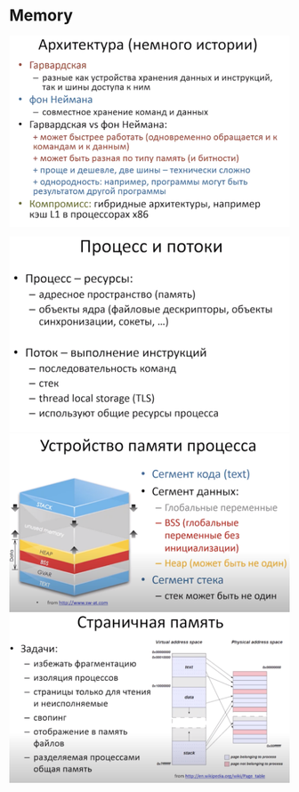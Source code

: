 # Memory

![text](https://github.com/ifanzilka/Other_Lection/blob/master/CPP_CS/lection_03/Screen%20Shot%202021-05-19%20at%2010.27.18%20PM.png)

![txt](https://github.com/ifanzilka/Other_Lection/blob/master/CPP_CS/lection_03/Screen%20Shot%202021-05-19%20at%2010.33.02%20PM.png)
![](https://github.com/ifanzilka/Other_Lection/blob/master/CPP_CS/lection_03/Screen%20Shot%202021-05-19%20at%2010.40.25%20PM.png)
![](https://github.com/ifanzilka/Other_Lection/blob/master/CPP_CS/lection_03/Screen%20Shot%202021-05-19%20at%2010.50.15%20PM.png)
